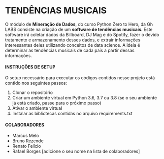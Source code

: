 # TENDÊNCIAS MUSICAIS

O módulo de **Mineração de Dados**, do curso Python Zero to Hero, da Gh LABS consiste na criação de um **software de tendências musicais**. Este software irá coletar dados da Billboard, DJ Mag e do Spotify, fazer o devido tratamento e armazenamento desses dados, e extrair informações interessantes deles utilizando conceitos de data science. A ideia é determinar as tendências musicais de cada país a partir dessas informações.


#### INSTRUÇÕES DE SETUP
O setup necessário para executar os códigos contidos nesse projeto está contido nos seguintes passos:
1. Clonar o repositório
2. Criar um ambiente virtual em Python 3.6, 3.7 ou 3.8 (se o seu ambiente já está criado, passe para o próximo passo)
3. Ativar o ambiente virtual
4. Instalar as bibliotecas contidas no arquivo requirements.txt 


#### COLABORADORES
- Marcus Melo
- Bruno Rezende
- Renato Felício
- Rafael Borges
  [adicione o seu nome na lista de colaboradores]
